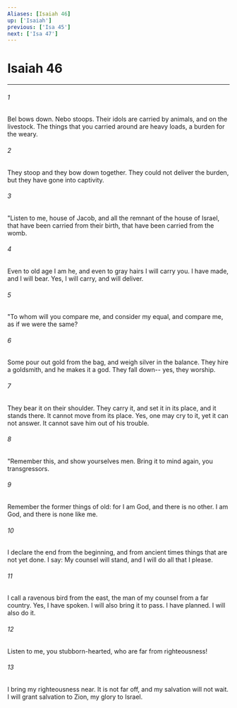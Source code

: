 ```yaml
---
Aliases: [Isaiah 46]
up: ['Isaiah']
previous: ['Isa 45']
next: ['Isa 47']
---
```

# Isaiah 46
***





###### 1 

Bel bows down. Nebo stoops. Their idols are carried by animals, and on the livestock. The things that you carried around are heavy loads, a burden for the weary. 



###### 2 

They stoop and they bow down together. They could not deliver the burden, but they have gone into captivity. 



###### 3 

"Listen to me, house of Jacob, and all the remnant of the house of Israel, that have been carried from their birth, that have been carried from the womb. 



###### 4 

Even to old age I am he, and even to gray hairs I will carry you. I have made, and I will bear. Yes, I will carry, and will deliver. 



###### 5 

"To whom will you compare me, and consider my equal, and compare me, as if we were the same? 



###### 6 

Some pour out gold from the bag, and weigh silver in the balance. They hire a goldsmith, and he makes it a god. They fall down-- yes, they worship. 



###### 7 

They bear it on their shoulder. They carry it, and set it in its place, and it stands there. It cannot move from its place. Yes, one may cry to it, yet it can not answer. It cannot save him out of his trouble. 



###### 8 

"Remember this, and show yourselves men. Bring it to mind again, you transgressors. 



###### 9 

Remember the former things of old: for I am God, and there is no other. I am God, and there is none like me. 



###### 10 

I declare the end from the beginning, and from ancient times things that are not yet done. I say: My counsel will stand, and I will do all that I please. 



###### 11 

I call a ravenous bird from the east, the man of my counsel from a far country. Yes, I have spoken. I will also bring it to pass. I have planned. I will also do it. 



###### 12 

Listen to me, you stubborn-hearted, who are far from righteousness! 



###### 13 

I bring my righteousness near. It is not far off, and my salvation will not wait. I will grant salvation to Zion, my glory to Israel.
